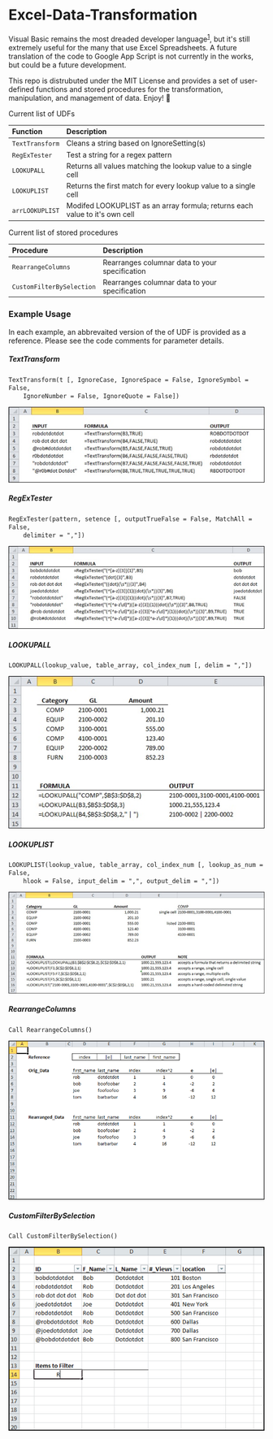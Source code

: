# Excel-Data-Transformation

Visual Basic remains the most dreaded developer language<sup>[1]</sup>, but it's still extremely useful for the many that use Excel Spreadsheets. A future translation of the code to Google App Script is not currently in the works, but could be a future development.

This repo is distrubuted under the MIT License and provides a set of user-defined functions and stored procedures for the transformation, manipulation, and management of data. Enjoy! :punch:

Current list of UDFs

| Function | Description |
| :--- | :--- |
| `TextTransform` | Cleans a string based on IgnoreSetting(s)|
| `RegExTester` | Test a string for a regex pattern |
| `LOOKUPALL` | Returns all values matching the lookup value to a single cell |
| `LOOKUPLIST` | Returns the first match for every lookup value to a single cell |
| `arrLOOKUPLIST` | Modifed LOOKUPLIST as an array formula; returns each value to it's own cell |

Current list of stored procedures

| Procedure| Description |
| :--- |:--- |
| `RearrangeColumns` | Rearranges columnar data to your specification |
| `CustomFilterBySelection` | Rearranges columnar data to your specification |

### Example Usage
In each example, an abbrevaited version of the of UDF is provided as a reference. Please see the code comments for parameter details.

##### TextTransform
```
TextTransform(t [, IgnoreCase, IgnoreSpace = False, IgnoreSymbol = False,
	IgnoreNumber = False, IgnoreQuote = False])
```
![Sample usage image for TextTransform](/img/TextTransform.jpg)

##### RegExTester
```
RegExTester(pattern, setence [, outputTrueFalse = False, MatchAll = False,
	delimiter = ","])
```
![Sample usage image for RegExTester](/img/RegExTester.jpg)

##### LOOKUPALL
```
LOOKUPALL(lookup_value, table_array, col_index_num [, delim = ","])
```
![Sample usage image for LOOKUPALL](/img/LOOKUPALL.jpg)

##### LOOKUPLIST
```
LOOKUPLIST(lookup_value, table_array, col_index_num [, lookup_as_num = False,
    hlook = False, input_delim = ",", output_delim = ","])
```
![Sample usage image for LOOKUPLIST](/img/LOOKUPLIST.jpg)

##### RearrangeColumns
```
Call RearrangeColumns()
```
![Sample usage image for rearrangeColumns](/img/rearrangeColumns.gif)

##### CustomFilterBySelection
```
Call CustomFilterBySelection()
```
![Sample usage image for CustomFilterBySelection](/img/CustomFilterBySelection.gif)

[1]: http://stackoverflow.com/research/developer-survey-2016#technology-most-loved-dreaded-and-wanted